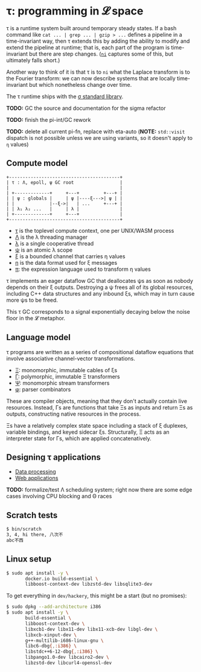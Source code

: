 # τ: programming in 𝓛 space
τ is a runtime system built around temporary steady states. If a bash command like `cat ... | grep ... | gzip > ...` defines a pipeline in a time-invariant way, then τ extends this by adding the ability to modify and extend the pipeline at runtime; that is, each part of the program is time-invariant but there are step changes. ([`ni`](https://github.com/spencertipping/ni) captures some of this, but ultimately falls short.)

Another way to think of it is that τ is to `ni` what the Laplace transform is to the Fourier transform: we can now describe systems that are locally time-invariant but which nonetheless change over time.

The τ runtime ships with the [σ standard library](doc/sigma.md).

**TODO:** GC the source and documentation for the sigma refactor

**TODO:** finish the pi-int/GC rework

**TODO:** delete all current pi-fn, replace with eta-auto (**NOTE:** `std::visit` dispatch is not possible unless we are using variants, so it doesn't apply to `η` values)


## Compute model
```
+-----------------------------------------+
| τ : Λ, epoll, ψ GC root                 |
|                                         |
| +-------------+     +---+         +---+ |
| | ψ : globals |     | ψ |----ξ--->| ψ | |
| |             |--ξ->|   | ...     +---+ |
| | λ₁ λ₂ ...   |     | λ |               |
| +-------------+     +---+               |
+-----------------------------------------+
```

+ [τ](doc/tau.md) is the toplevel compute context, one per UNIX/WASM process
+ [Λ](doc/Lambda.md) is the λ threading manager
+ [λ](doc/lambda.md) is a single cooperative thread
+ [ψ](doc/psi.md) is an atomic λ scope
+ [ξ](doc/xi.md) is a bounded channel that carries η values
+ [η](doc/eta.md) is the data format used for ξ messages
+ [π](doc/pi.md): the expression language used to transform η values

τ implements an eager dataflow GC that deallocates ψs as soon as nobody depends on their ξ outputs. Destroying a ψ frees all of its global resources, including C++ data structures and any inbound ξs, which may in turn cause more ψs to be freed.

This τ GC corresponds to a signal exponentially decaying below the noise floor in the 𝓛 metaphor.


## Language model
τ programs are written as a series of compositional dataflow equations that involve associative channel-vector transformations.

+ [Ξ](doc/Xi.md): monomorphic, immutable cables of ξs
+ [Γ](doc/Gamma.md): polymorphic, immutable Ξ transformers
+ [Ψ](doc/Psi.md): monomorphic stream transformers
+ [φ](doc/phi.md): parser combinators

These are compiler objects, meaning that they don't actually contain live resources. Instead, Γs are functions that take Ξs as inputs and return Ξs as outputs, constructing native resources in the process.

Ξs have a relatively complex state space including a stack of ξ duplexes, variable bindings, and keyed sidecar ξs. Structurally, Ξ acts as an interpreter state for Γs, which are applied concatenatively.


## Designing τ applications
+ [Data processing](doc/data-processing.md)
+ [Web applications](doc/web-applications.md)

**TODO:** formalize/test Λ scheduling system; right now there are some edge cases involving CPU blocking and Θ races


## Scratch tests
```bash
$ bin/scratch
3, 4, hi there, 八次不
abc不西
```


## Linux setup
```sh
$ sudo apt install -y \
       docker.io build-essential \
       libboost-context-dev libzstd-dev libsqlite3-dev
```

To get everything in `dev/hackery`, this might be a start (but no promises):

```sh
$ sudo dpkg --add-architecture i386
$ sudo apt install -y \
       build-essential \
       libboost-context-dev \
       libxcb1-dev libx11-dev libx11-xcb-dev libgl-dev \
       libxcb-xinput-dev \
       g++-multilib-i686-linux-gnu \
       libc6-dbg{,:i386} \
       libstdc++6-12-dbg{,:i386} \
       libpango1.0-dev libcairo2-dev \
       libzstd-dev libcurl4-openssl-dev
```
